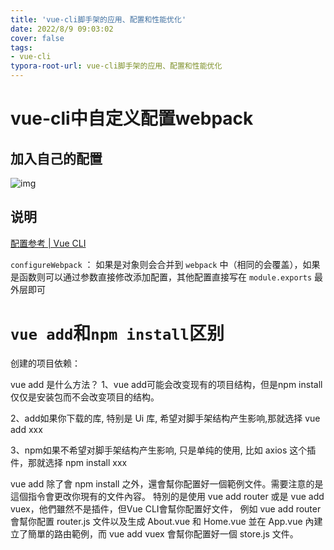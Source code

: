 ```yaml
---
title: 'vue-cli脚手架的应用、配置和性能优化'
date: 2022/8/9 09:03:02
cover: false
tags:
- vue-cli
typora-root-url: vue-cli脚手架的应用、配置和性能优化
---
```


# vue-cli中自定义配置webpack

## 加入自己的配置

![img](a6ad7a93589d4d4e8ac8f4392be971f7.png)

## 说明

[配置参考 | Vue CLI](https://cli.vuejs.org/zh/config/#devserver-proxy)

 `configureWebpack` ： 如果是对象则会合并到 `webpack` 中（相同的会覆盖），如果是函数则可以通过参数直接修改添加配置，其他配置直接写在 `module.exports` 最外层即可



# `vue add`和`npm install`区别

创建的项目依赖：

vue add 是什么方法？
1、vue add可能会改变现有的项目结构，但是npm install仅仅是安装包而不会改变项目的结构。

2、add如果你下载的库, 特别是 Ui 库, 希望对脚手架结构产生影响,那就选择
vue add xxx

3、npm如果不希望对脚手架结构产生影响, 只是单纯的使用, 比如 axios 这个插件，那就选择
npm install xxx

vue add 除了會 npm install 之外，還會幫你配置好一個範例文件。需要注意的是這個指令會更改你現有的文件內容。
特別的是使用 vue add router 或是 vue add vuex，他們雖然不是插件，但Vue CLI會幫你配置好文件，
例如 vue add router 會幫你配置 router.js 文件以及生成 About.vue 和 Home.vue 並在 App.vue 內建立了簡單的路由範例，而 vue add vuex 會幫你配置好一個 store.js 文件。

